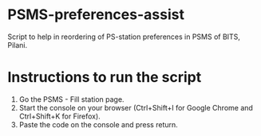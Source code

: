 # PSMS-preferences-assist
Script to help in reordering of PS-station preferences in PSMS of BITS, Pilani.

# Instructions to run the script
1. Go the PSMS - Fill station page.
2. Start the console on your browser (Ctrl+Shift+I for Google Chrome and Ctrl+Shift+K for Firefox).
3. Paste the code on the console and press return.
